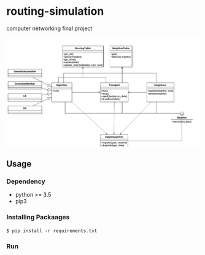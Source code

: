# routing-simulation

computer networking final project

![uml](./report/uml.png)

## Usage

### Dependency

- python \>= 3.5
- pip3

### Installing Packaages

```
$ pip install -r requirements.txt
```

### Run

<!-- TODO -->
